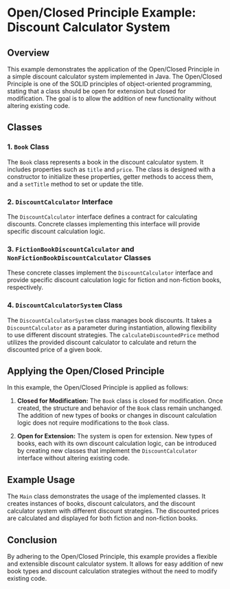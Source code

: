 # Open/Closed Principle Example: Discount Calculator System

## Overview

This example demonstrates the application of the Open/Closed Principle in a simple discount calculator system implemented in Java. The Open/Closed Principle is one of the SOLID principles of object-oriented programming, stating that a class should be open for extension but closed for modification. The goal is to allow the addition of new functionality without altering existing code.

## Classes

### 1. `Book` Class

The `Book` class represents a book in the discount calculator system. It includes properties such as `title` and `price`. The class is designed with a constructor to initialize these properties, getter methods to access them, and a `setTitle` method to set or update the title.

### 2. `DiscountCalculator` Interface

The `DiscountCalculator` interface defines a contract for calculating discounts. Concrete classes implementing this interface will provide specific discount calculation logic.

### 3. `FictionBookDiscountCalculator` and `NonFictionBookDiscountCalculator` Classes

These concrete classes implement the `DiscountCalculator` interface and provide specific discount calculation logic for fiction and non-fiction books, respectively.

### 4. `DiscountCalculatorSystem` Class

The `DiscountCalculatorSystem` class manages book discounts. It takes a `DiscountCalculator` as a parameter during instantiation, allowing flexibility to use different discount strategies. The `calculateDiscountedPrice` method utilizes the provided discount calculator to calculate and return the discounted price of a given book.

## Applying the Open/Closed Principle

In this example, the Open/Closed Principle is applied as follows:

1. **Closed for Modification:** The `Book` class is closed for modification. Once created, the structure and behavior of the `Book` class remain unchanged. The addition of new types of books or changes in discount calculation logic does not require modifications to the `Book` class.

2. **Open for Extension:** The system is open for extension. New types of books, each with its own discount calculation logic, can be introduced by creating new classes that implement the `DiscountCalculator` interface without altering existing code.

## Example Usage

The `Main` class demonstrates the usage of the implemented classes. It creates instances of books, discount calculators, and the discount calculator system with different discount strategies. The discounted prices are calculated and displayed for both fiction and non-fiction books.

## Conclusion

By adhering to the Open/Closed Principle, this example provides a flexible and extensible discount calculator system. It allows for easy addition of new book types and discount calculation strategies without the need to modify existing code.
